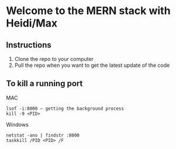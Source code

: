# Welcome to the MERN stack with Heidi/Max

## Instructions
1. Clone the repo to your computer
2. Pull the repo when you want to get the latest update of the code

## To kill a running port

MAC
```
lsof -i:8000 — getting the background process
kill -9 <PID>
```


Windows
```
netstat -ano | findstr :8000
taskkill /PID <PID> /F
```